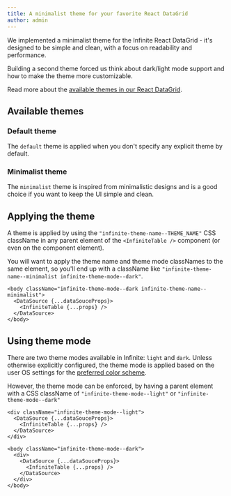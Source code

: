```yaml
---
title: A minimalist theme for your favorite React DataGrid
author: admin
---
```


We implemented a minimalist theme for the Infinite React DataGrid - it's designed to be simple and clean, with a focus on readability and performance.

Building a second theme forced us think about dark/light mode support and how to make the theme more customizable.

<CSEmbed id="react-datagrid-infinite-table-theme-switching-666xq7" code={false} />

<Note>

Read more about the [available themes in our React DataGrid](/docs/learn/theming#available-themes).

</Note>


## Available themes

### Default theme

The `default` theme is applied when you don't specify any explicit theme by default.

### Minimalist theme

The `minimalist` theme is inspired from minimalistic designs and is a good choice if you want to keep the UI simple and clean.

## Applying the theme

A theme is applied by using the `"infinite-theme-name--THEME_NAME"` CSS className in any parent element of the `<InfiniteTable />` component (or even on the component element).

You will want to apply the theme name and theme mode classNames to the same element, so you'll end up with a className like `"infinite-theme-name--minimalist infinite-theme-mode--dark"`.

```tsx title="Applying the minimalist theme with dark mode explicitly"
<body className="infinite-theme-mode--dark infinite-theme-name--minimalist">
  <DataSource {...dataSouceProps}>
    <InfiniteTable {...props} />
  </DataSource>
</body>
```



## Using theme mode

There are two theme modes available in Infinite: `light` and `dark`. Unless otherwise explicitly configured, the theme mode is applied based on the user OS settings for the [preferred color scheme](https://developer.mozilla.org/en-US/docs/Web/CSS/@media/prefers-color-scheme).

However, the theme mode can be enforced, by having a parent element with a CSS className of `"infinite-theme-mode--light"` or `"infinite-theme-mode--dark"`

```tsx title="Applying light mode via container className"
<div className="infinite-theme-mode--light">
  <DataSource {...dataSouceProps}>
    <InfiniteTable {...props} />
  </DataSource>
</div>
```

```tsx title="Explicitly applying dark theme via container className"
<body className="infinite-theme-mode--dark">
  <div>
    <DataSource {...dataSouceProps}>
      <InfiniteTable {...props} />
    </DataSource>
  </div>
</body>
```
